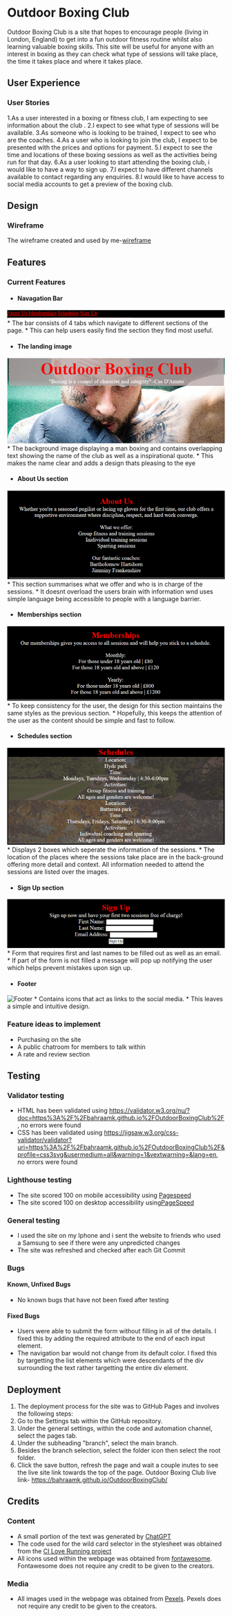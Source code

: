 # Outdoor Boxing Club

Outdoor Boxing Club is a site that hopes to encourage people (living in London, England) to get into a fun outdoor fitness routine whilst also learning valuable boxing skills. This site will be useful for anyone with an interest in boxing as they can check what type of sessions will take place, the time it takes place and where it takes place.

## User Experience
### User Stories
1.As a user interested in a boxing or fitness club, I am expecting to see information about the club .
2.I expect to see what type of sessions will be available.
3.As someone who is looking to be trained, I expect to see who are the coaches.
4.As a user who is looking to join the club, I expect to be presented with the prices and options for payment.
5.I expect to see the time and locations of these boxing sessions as well as the activities being run for that day.
6.As a user looking to start attending the boxing club, i would like to have a way to sign up.
7.I expect to have different channels available to contact regarding any enquiries.
8.I would like to have access to social media accounts to get a preview of the boxing club.

## Design
### Wireframe
The wireframe created and used by me-[wireframe](file:///C:/Users/bahra/OneDrive/Desktop/Wireframe.pdf)

## Features

### Current Features
* #### Navagation Bar
![Navigation Bar](assets/readmepics/nav.png)
    * The bar consists of 4 tabs which navigate to different sections of the page.
    * This can help users easily find the section they find most useful.

* #### The landing image
![Landing image](assets/readmepics/landing.png)
    * The background image displaying a man boxing and contains overlapping text showing the name of the club as well as a inspirational quote.
    * This makes the name clear and adds a design thats pleasing to the eye

  
* #### About Us section
![About us](assets/readmepics/about.png)
    * This section summarises what we offer and who is in charge of the sessions.
    * It doesnt overload the users brain with information wnd uses simple language being accessible to people with a language barrier.

* #### Memberships section
![Memberships](assets/readmepics/member.png)
    * To keep consistency for the user, the design for this section maintains the same styles as the previous section.
    * Hopefully, this keeps the attention of the user as the content should be simple and fast to follow.

* #### Schedules section
![Schedule](assets/readmepics/schedule.png)
    * Displays 2 boxes which seperate the information of the sessions.
    * The location of the places where the sessions take place are in the back-ground offering more detail and context. All information needed to attend the sessions are listed over the images.


* #### Sign Up section
![Sign Up](assets/readmepics/sign.png)
    * Form that requires first and last names to be filled out as well as an email.
    * If part of the form is not filled a message will pop up notifying the user which helps prevent mistakes upon sign up.

* #### Footer
![Footer](assets/readmepics/footer)
    * Contains icons that act as links to the social media.
    * This leaves a simple and intuitive design. 
  
### Feature ideas to implement
* Purchasing on the site
* A public chatroom for members to talk within
* A rate and review section
  
## Testing

### Validator testing

* HTML has been validated using <https://validator.w3.org/nu/?doc=https%3A%2F%2Fbahraamk.github.io%2FOutdoorBoxingClub%2F> , no errors were found
* CSS has been validated using <https://jigsaw.w3.org/css-validator/validator?uri=https%3A%2F%2Fbahraamk.github.io%2FOutdoorBoxingClub%2F&profile=css3svg&usermedium=all&warning=1&vextwarning=&lang=en>, no errors were found

### Lighthouse testing
* The site scored 100 on mobile accessibility using [Pagespeed](https://pagespeed.web.dev/analysis/https-bahraamk-github-io-OutdoorBoxingClub/7se92wtugp?form_factor=mobile)
* The site scored 100 on desktop accessibility using[PageSpeed](https://pagespeed.web.dev/analysis/https-bahraamk-github-io-OutdoorBoxingClub/7se92wtugp?form_factor=desktopinsertlink)

### General testing
* I used the site on my Iphone and i sent the website to friends who used a Samsung to see if there were any unpredicted changes
* The site was refreshed and checked after each Git Commit

### Bugs
#### Known, Unfixed Bugs
* No known bugs that have not been fixed after testing

#### Fixed Bugs
* Users were able to submit the form without filling in all of the details. I fixed this by adding the required attribute to the end of each input element.
* The navigation bar would not change from its default color. I fixed this by targetting the list elements which were descendants of the div surrounding the text rather targetting the entire div element.

## Deployment

1. The deployment process for the site was to GitHub Pages and involves the following steps:
2. Go to the Settings tab within the GitHub repository.
3. Under the general settings, within the code and automation channel, select the pages tab.
4. Under the subheading "branch", select the main branch.
5. Besides the branch selection, select the folder icon then select the root folder.
6. Click the save button, refresh the page and wait a couple inutes to see the live site link towards the top of the page. 
Outdoor Boxing Club live link- <https://bahraamk.github.io/OutdoorBoxingClub/>

## Credits

### Content
* A small portion of the text was generated by [ChatGPT](https://chat.openai.com/)
* The code used for the wild card selector in the stylesheet was obtained from the [CI Love Running project](https://github.com/Code-Institute-Solutions/love-running-v3/blob/main/3.2-add-stylesheet-with-starter-styles/assets/css/style.css)
* All icons used within the webpage was obtained from [fontawesome](https://fontawesome.com/). Fontawesome does not require any credit to be given to the creators.
### Media
* All images used in the webpage was obtained from [Pexels](https://www.pexels.com/). Pexels does not require any credit to be given to the creators. 